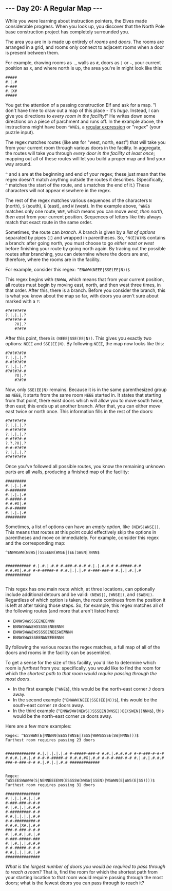 <article class="day-desc"><h2>--- Day 20: A Regular Map ---</h2><p>While you were learning about instruction pointers, the Elves made considerable progress. When you look up, you discover that the North Pole base construction project has completely surrounded you.</p>
<p>The area you are in is made up entirely of <em>rooms</em> and <em>doors</em>. The rooms are arranged in a grid, and rooms only connect to adjacent rooms when a door is present between them.</p>
<p>For example, drawing rooms as <code>.</code>, walls as <code>#</code>, doors as <code>|</code> or <code>-</code>, your current position as <code>X</code>, and where north is up, the area you're in might look like this:</p>
<pre><code>#####
#.|.#
#-###
#.|X#
#####
</code></pre>
<p>You get the attention of a passing construction Elf and ask for a map. "I don't have time to draw out a map of this place - it's <em>huge</em>. Instead, I can give you directions to <em>every room in the facility</em>!" He writes down some directions on a piece of parchment and runs off. In the example above, the instructions might have been <code>^WNE$</code>, a <a href="https://en.wikipedia.org/wiki/Regular_expression">regular expression</a> or "<em>regex</em>" (your puzzle input).</p>
<p>The regex matches routes (like <code>WNE</code> for "west, north, east") that will take you from your current room through various doors in the facility. In aggregate, the routes will take you through <em>every door in the facility at least once</em>; mapping out all of these routes will let you build a proper map and find your way around.</p>
<p><code>^</code> and <code>$</code> are at the beginning and end of your regex; these just mean that the regex doesn't match anything outside the routes it describes. (Specifically, <code>^</code> matches the start of the route, and <code>$</code> matches the end of it.) These characters will not appear elsewhere in the regex.</p>
<p>The rest of the regex matches various sequences of the characters <code>N</code> (north), <code>S</code> (south), <code>E</code> (east), and <code>W</code> (west). In the example above, <code>^WNE$</code> matches only one route, <code>WNE</code>, which means you can move <em>west, then north, then east</em> from your current position. Sequences of letters like this always match that exact route in the same order.</p>
<p>Sometimes, the route can <em>branch</em>. A branch is given by a <em>list of options</em> separated by pipes (<code>|</code>) and wrapped in parentheses. So, <code>^N(E|W)N$</code> contains a branch: after going north, you must choose to go <em>either east or west</em> before finishing your route by going north again. By tracing out the possible routes after branching, you can determine where the doors are and, therefore, where the rooms are in the facility.</p>
<p>For example, consider this regex: <code>^ENWWW(NEEE|SSE(EE|N))$</code></p>
<p>This regex begins with <code>ENWWW</code>, which means that from your current position, all routes must begin by moving east, north, and then west three times, in that order. After this, there is a branch.  Before you consider the branch, this is what you know about the map so far, with doors you aren't sure about marked with a <code>?</code>:</p>
<pre><code>#?#?#?#?#
?.|.|.|.?
#?#?#?#-#
    ?X|.?
    #?#?#
</code></pre>
<p>After this point, there is <code>(NEEE|SSE(EE|N))</code>. This gives you exactly two options: <code>NEEE</code> and <code>SSE(EE|N)</code>. By following <code>NEEE</code>, the map now looks like this:</p>
<pre><code>#?#?#?#?#
?.|.|.|.?
#-#?#?#?#
?.|.|.|.?
#?#?#?#-#
    ?X|.?
    #?#?#
</code></pre>
<p>Now, only <code>SSE(EE|N)</code> remains. Because it is in the same parenthesized group as <code>NEEE</code>, it starts from the same room <code>NEEE</code> started in. It states that starting from that point, there exist doors which will allow you to move south twice, then east; this ends up at another branch. After that, you can either move east twice or north once. This information fills in the rest of the doors:</p>
<pre><code>#?#?#?#?#
?.|.|.|.?
#-#?#?#?#
?.|.|.|.?
#-#?#?#-#
?.?.?X|.?
#-#-#?#?#
?.|.|.|.?
#?#?#?#?#
</code></pre>
<p>Once you've followed all possible routes, you know the remaining unknown parts are all walls, producing a finished map of the facility:</p>
<pre><code>#########
#.|.|.|.#
#-#######
#.|.|.|.#
#-#####-#
#.#.#X|.#
#-#-#####
#.|.|.|.#
#########
</code></pre>
<p>Sometimes, a list of options can have an <em>empty option</em>, like <code>(NEWS|WNSE|)</code>. This means that routes at this point could effectively skip the options in parentheses and move on immediately.  For example, consider this regex and the corresponding map:</p>
<pre><code>^ENNWSWW(NEWS|)SSSEEN(WNSE|)EE(SWEN|)NNN$

###########
#.|.#.|.#.#
#-###-#-#-#
#.|.|.#.#.#
#-#####-#-#
#.#.#X|.#.#
#-#-#####-#
#.#.|.|.|.#
#-###-###-#
#.|.|.#.|.#
###########
</code></pre>
<p>This regex has one main route which, at three locations, can optionally include additional detours and be valid: <code>(NEWS|)</code>, <code>(WNSE|)</code>, and <code>(SWEN|)</code>. Regardless of which option is taken, the route continues from the position it is left at after taking those steps. So, for example, this regex matches all of the following routes (and more that aren't listed here):</p>
<ul>
<li><code>ENNWSWWSSSEENEENNN</code></li>
<li><code>ENNWSWW<em>NEWS</em>SSSEENEENNN</code></li>
<li><code>ENNWSWW<em>NEWS</em>SSSEENEE<em>SWEN</em>NNN</code></li>
<li><code>ENNWSWWSSSEEN<em>WNSE</em>EENNN</code></li>
</ul>
<p>By following the various routes the regex matches, a full map of all of the doors and rooms in the facility can be assembled.</p>
<p>To get a sense for the size of this facility, you'd like to determine which room is <em>furthest</em> from you: specifically, you would like to find the room for which the <em>shortest path to that room would require passing through the most doors</em>.</p>
<ul>
<li>In the first example (<code>^WNE$</code>), this would be the north-east corner <code><em>3</em></code> doors away.</li>
<li>In the second example (<code>^ENWWW(NEEE|SSE(EE|N))$</code>), this would be the south-east corner <code><em>10</em></code> doors away.</li>
<li>In the third example (<code>^ENNWSWW(NEWS|)SSSEEN(WNSE|)EE(SWEN|)NNN$</code>), this would be the north-east corner <code><em>18</em></code> doors away.</li>
</ul>
<p>Here are a few more examples:</p>
<pre><code>Regex: ^ESSWWN(E|NNENN(EESS(WNSE|)SSS|WWWSSSSE(SW|NNNE)))$
Furthest room requires passing 23 doors

#############
#.|.|.|.|.|.#
#-#####-###-#
#.#.|.#.#.#.#
#-#-###-#-#-#
#.#.#.|.#.|.#
#-#-#-#####-#
#.#.#.#X|.#.#
#-#-#-###-#-#
#.|.#.|.#.#.#
###-#-###-#-#
#.|.#.|.|.#.#
#############
</code></pre>
<pre><code>Regex: ^WSSEESWWWNW(S|NENNEEEENN(ESSSSW(NWSW|SSEN)|WSWWN(E|WWS(E|SS))))$
Furthest room requires passing 31 doors

###############
#.|.|.|.#.|.|.#
#-###-###-#-#-#
#.|.#.|.|.#.#.#
#-#########-#-#
#.#.|.|.|.|.#.#
#-#-#########-#
#.#.#.|X#.|.#.#
###-#-###-#-#-#
#.|.#.#.|.#.|.#
#-###-#####-###
#.|.#.|.|.#.#.#
#-#-#####-#-#-#
#.#.|.|.|.#.|.#
###############
</code></pre>
<p><em>What is the largest number of doors you would be required to pass through to reach a room?</em> That is, find the room for which the shortest path from your starting location to that room would require passing through the most doors; what is the fewest doors you can pass through to reach it?</p>
</article>
